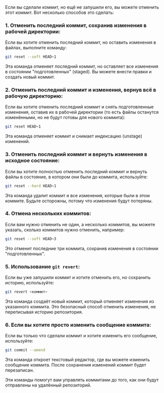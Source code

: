 Если вы сделали коммит, но ещё не запушили его, вы можете отменить этот коммит. Вот несколько способов это сделать:

### **1. Отменить последний коммит, сохранив изменения в рабочей директории:**

Если вы хотите отменить последний коммит, но оставить изменения в файлах, выполните команду:

```bash
git reset --soft HEAD~1
```

Эта команда отменяет последний коммит, но оставляет все изменения в состоянии "подготовленных" (staged). Вы можете внести правки и создать новый коммит.

### **2. Отменить последний коммит и изменения, вернув всё в рабочую директорию:**

Если вы хотите отменить последний коммит и снять подготовленные изменения, оставив их в рабочей директории (то есть файлы останутся изменёнными, но не будут готовы для нового коммита):

```bash
git reset HEAD~1
```

Эта команда отменяет коммит и снимает индексацию (unstage) изменений.

### **3. Отменить последний коммит и вернуть изменения в исходное состояние:**

Если вы хотите полностью отменить последний коммит и вернуть файлы в состояние, в котором они были до коммита, используйте:

```bash
git reset --hard HEAD~1
```

Эта команда удалит коммит и все изменения, которые были в этом коммите. Будьте осторожны, потому что изменения будут потеряны.

### **4. Отмена нескольких коммитов:**

Если вам нужно отменить не один, а несколько коммитов, вы можете указать, сколько коммитов нужно отменить, например:

```bash
git reset --soft HEAD~3
```

Это отменит последние три коммита, сохранив изменения в состоянии "подготовленных".

### **5. Использование `git revert`:**

Если вы уже запушили коммит и хотите отменить его, но сохранить историю, используйте:

```bash
git revert <коммит>
```

Эта команда создаёт новый коммит, который отменяет изменения из указанного коммита. Это безопасный способ отменить изменения, не переписывая историю репозитория.

### **6. Если вы хотите просто изменить сообщение коммита:**

Если вы только что сделали коммит и хотите изменить его сообщение, используйте:

```bash
git commit --amend
```

Эта команда откроет текстовый редактор, где вы можете изменить сообщение коммита. После сохранения изменений коммит будет перезаписан.

Эти команды помогут вам управлять коммитами до того, как они будут отправлены на удалённый репозиторий.
